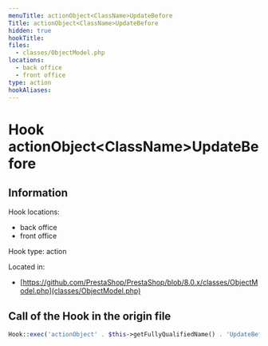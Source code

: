 ```yaml
---
menuTitle: actionObject<ClassName>UpdateBefore
Title: actionObject<ClassName>UpdateBefore
hidden: true
hookTitle: 
files:
  - classes/ObjectModel.php
locations:
  - back office
  - front office
type: action
hookAliases:
---
```


# Hook actionObject&lt;ClassName>UpdateBefore

## Information

Hook locations: 
  - back office
  - front office

Hook type: action

Located in: 
  - [https://github.com/PrestaShop/PrestaShop/blob/8.0.x/classes/ObjectModel.php](classes/ObjectModel.php)

## Call of the Hook in the origin file

```php
Hook::exec('actionObject' . $this->getFullyQualifiedName() . 'UpdateBefore', ['object' => $this]);
```